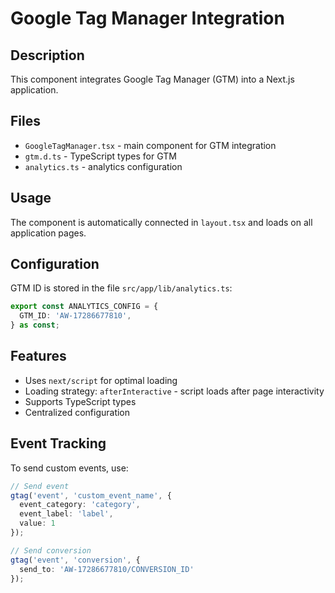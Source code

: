# Google Tag Manager Integration

## Description

This component integrates Google Tag Manager (GTM) into a Next.js application.

## Files

- `GoogleTagManager.tsx` - main component for GTM integration
- `gtm.d.ts` - TypeScript types for GTM
- `analytics.ts` - analytics configuration

## Usage

The component is automatically connected in `layout.tsx` and loads on all application pages.

## Configuration

GTM ID is stored in the file `src/app/lib/analytics.ts`:

```typescript
export const ANALYTICS_CONFIG = {
  GTM_ID: 'AW-17286677810',
} as const;
```

## Features

- Uses `next/script` for optimal loading
- Loading strategy: `afterInteractive` - script loads after page interactivity
- Supports TypeScript types
- Centralized configuration

## Event Tracking

To send custom events, use:

```typescript
// Send event
gtag('event', 'custom_event_name', {
  event_category: 'category',
  event_label: 'label',
  value: 1
});

// Send conversion
gtag('event', 'conversion', {
  send_to: 'AW-17286677810/CONVERSION_ID'
});
``` 